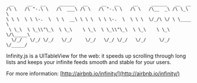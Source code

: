 ```
 __     __   __     ______   __     __   __     __     ______   __  __    
/\ \   /\ "-.\ \   /\  ___\ /\ \   /\ "-.\ \   /\ \   /\__  _\ /\ \_\ \   
\ \ \  \ \ \-.  \  \ \  __\ \ \ \  \ \ \-.  \  \ \ \  \/_/\ \/ \ \____ \  
 \ \_\  \ \_\\"\_\  \ \_\    \ \_\  \ \_\\"\_\  \ \_\    \ \_\  \/\_____\ 
  \/_/   \/_/ \/_/   \/_/     \/_/   \/_/ \/_/   \/_/     \/_/   \/_____/ 
```

Infinity.js is a UITableView for the web: it speeds up scrolling through long
lists and keeps your infinite feeds smooth and stable for your users.

For more information:
[http://airbnb.io/infinity/](http://airbnb.io/infinity/)
